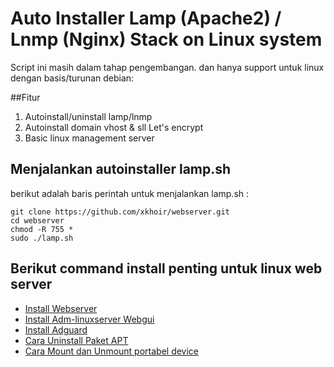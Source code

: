 # Auto Installer Lamp (Apache2) / Lnmp (Nginx) Stack on Linux system

Script ini masih dalam tahap pengembangan. dan hanya support untuk linux dengan basis/turunan debian: 

##Fitur
1. Autoinstall/uninstall lamp/lnmp
2. Autoinstall domain vhost & sll Let's encrypt
3. Basic linux management server

## Menjalankan autoinstaller lamp.sh
berikut adalah baris perintah untuk menjalankan lamp.sh : 

    git clone https://github.com/xkhoir/webserver.git
    cd webserver
    chmod -R 755 *
    sudo ./lamp.sh

## Berikut command install penting untuk linux web server

 - [Install Webserver](https://github.com/xkhoir/webserver/blob/main/Install-webserver.md)
 - [Install Adm-linuxserver Webgui](https://github.com/xkhoir/webserver/blob/main/Adm-linuxserver-webgui.md)
 - [Install Adguard](https://github.com/xkhoir/webserver/blob/main/adguard-home-install.md)
 - [Cara Uninstall Paket APT](https://github.com/xkhoir/webserver/blob/main/uninstall-paket-apt.md)
 - [Cara Mount dan Unmount portabel device](https://github.com/xkhoir/webserver/blob/main/set-mount-unmount-portabel.md)

